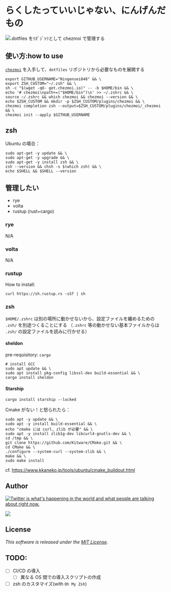 # らくしたっていいじゃない、にんげんだもの

![`.dotfiles` をﾘﾎﾟｼﾞﾄﾘとして `chezmoi` で管理する](https://custom-og-image-generator.vercel.app/api/%60.dotfiles%60%20%E3%82%92%EF%BE%98%EF%BE%8E%EF%BE%9F%EF%BD%BC%EF%BE%9E%EF%BE%84%EF%BE%98%E3%81%A8%E3%81%97%E3%81%A6%20%60chezmoi%60%20%E3%81%A7%E7%AE%A1%E7%90%86%E3%81%99%E3%82%8B.png?theme=dark&copyright=Kiai+de+Nantoka&logo=https%3A%2F%2Fwww.chezmoi.io%2Flogo.svg&avater=https%3A%2F%2Favatars.githubusercontent.com%2Fu%2F20794309&author=Kiai&aka=%40Ningensei848&site=%E6%B0%97%E5%90%88%E3%81%A7%E3%81%AA%E3%82%93%E3%81%A8%E3%81%8B&tags=dev&tags=dotfiles&tags=chezmoi)

## 使い方:how to use

[`chezmoi`](https://www.chezmoi.io/) を入手して、`dotfiles` リポジトリから必要なものを展開する

```shell
export GITHUB_USERNAME="Ningensei848" && \
export ZSH_CUSTOM="~/.zsh" && \
sh -c "$(wget -qO- get.chezmoi.io)" -- -b $HOME/bin && \
echo '# chezmoi\npath+=("$HOME/bin")\n' >> ~/.zshrc && \
source ~/.zshrc && which chezmoi && chezmoi --version && \
echo $ZSH_CUSTOM && mkdir -p $ZSH_CUSTOM/plugins/chezmoi && \
chezmoi completion zsh --output=$ZSH_CUSTOM/plugins/chezmoi/_chezmoi && \
chezmoi init --apply $GITHUB_USERNAME
```

## zsh

Ubuntu の場合：

```shell
sudo apt-get -y update && \
sudo apt-get -y upgrade && \
sudo apt-get -y install zsh && \
zsh --version && chsh -s $(which zsh) && \
echo $SHELL && $SHELL --version
```

## 管理したい

- rye
- volta
- rustup (rust+cargo)

### rye

N/A

### volta

N/A

### rustup

How to install:

```shell
curl https://sh.rustup.rs -sSf | sh
```

### zsh

`$HOME/.zshrc` は別の場所に動かせないから、設定ファイルを纏めるための `.zsh/` を別途つくることにする
（`.zshrc` 等の動かせない基本ファイルからは `.zsh/` の設定ファイルを読みに行かせる）

#### sheldon

pre-requisitory: `cargo`

```shell
# install GCC
sudo apt update && \
sudo apt install pkg-config libssl-dev build-essential && \
cargo install sheldon
```


#### Starship

```shell
cargo install starship --locked
```

Cmake がない！と怒られたら：

```shell
sudo apt -y update && \
sudo apt -y install build-essential && \
echo "cmake には curl, zlib が必要" && \
sudo apt -y install zlib1g-dev libcurl4-gnutls-dev && \
cd /tmp && \
git clone https://github.com/Kitware/CMake.git && \
cd CMake && \
./configure --system-curl --system-zlib && \
make && \
sudo make install
```

cf. https://www.kkaneko.jp/tools/ubuntu/cmake_buildout.html

## Author

[![Twitter is what's happening in the world and what people are talking about right now.](https://img.shields.io/badge/@Ningensei848-%231DA1F2.svg?&style=for-the-badge&logo=twitter&logoColor=white)](https://twitter.com/Ningensei848)

[![](https://img.shields.io/badge/k.kubokawa@klis.tsukuba.ac.jp-%23757575.svg?&style=for-the-badge&logo=gmail&logoColor=EA4335)](mailto:k.kubokawa@klis.tsukuba.ac.jp)

## License

_This software is released under the [MIT License](LICENSE)._

## TODO:

- [ ] CI/CD の導入
  - [ ] 異なる OS 間での導入スクリプトの作成
- [ ] zsh のカスタマイズ(with `Oh My Zsh`)
